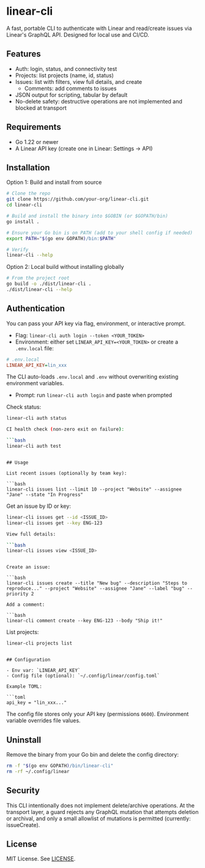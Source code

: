 # linear-cli

A fast, portable CLI to authenticate with Linear and read/create issues via Linear's GraphQL API. Designed for local use and CI/CD.

## Features

- Auth: login, status, and connectivity test
- Projects: list projects (name, id, status)
- Issues: list with filters, view full details, and create
  - Comments: add comments to issues
- JSON output for scripting, tabular by default
- No-delete safety: destructive operations are not implemented and blocked at transport

## Requirements

- Go 1.22 or newer
- A Linear API key (create one in Linear: Settings → API)

## Installation

Option 1: Build and install from source

```bash
# Clone the repo
git clone https://github.com/your-org/linear-cli.git
cd linear-cli

# Build and install the binary into $GOBIN (or $GOPATH/bin)
go install .

# Ensure your Go bin is on PATH (add to your shell config if needed)
export PATH="$(go env GOPATH)/bin:$PATH"

# Verify
linear-cli --help
```

Option 2: Local build without installing globally

```bash
# From the project root
go build -o ./dist/linear-cli .
./dist/linear-cli --help
```

## Authentication

You can pass your API key via flag, environment, or interactive prompt.

- Flag: `linear-cli auth login --token <YOUR_TOKEN>`
- Environment: either set `LINEAR_API_KEY=<YOUR_TOKEN>` or create a `.env.local` file:

```ini
# .env.local
LINEAR_API_KEY=lin_xxx
```

The CLI auto-loads `.env.local` and `.env` without overwriting existing environment variables.
- Prompt: run `linear-cli auth login` and paste when prompted

Check status:

```bash
linear-cli auth status

CI health check (non-zero exit on failure):

```bash
linear-cli auth test
```
```

## Usage

List recent issues (optionally by team key):

```bash
linear-cli issues list --limit 10 --project "Website" --assignee "Jane" --state "In Progress"
```

Get an issue by ID or key:

```bash
linear-cli issues get --id <ISSUE_ID>
linear-cli issues get --key ENG-123

View full details:

```bash
linear-cli issues view <ISSUE_ID>
```
```

Create an issue:

```bash
linear-cli issues create --title "New bug" --description "Steps to reproduce..." --project "Website" --assignee "Jane" --label "bug" --priority 2

Add a comment:

```bash
linear-cli comment create --key ENG-123 --body "Ship it!"
```

List projects:

```bash
linear-cli projects list
```
```

## Configuration

- Env var: `LINEAR_API_KEY`
- Config file (optional): `~/.config/linear/config.toml`

Example TOML:

```toml
api_key = "lin_xxx..."
```

The config file stores only your API key (permissions `0600`). Environment variable overrides file values.

## Uninstall

Remove the binary from your Go bin and delete the config directory:

```bash
rm -f "$(go env GOPATH)/bin/linear-cli"
rm -rf ~/.config/linear
```

## Security

This CLI intentionally does not implement delete/archive operations. At the transport layer, a guard rejects any GraphQL mutation that attempts deletion or archival, and only a small allowlist of mutations is permitted (currently: issueCreate).

## License

MIT License. See [LICENSE](./LICENSE).

